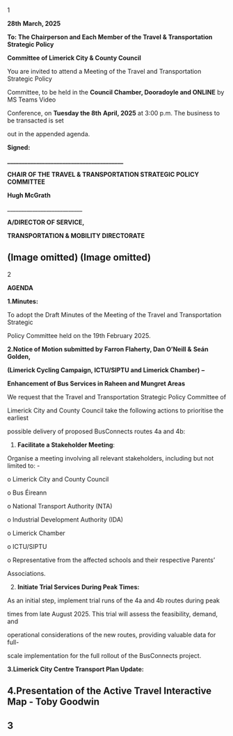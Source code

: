 1

**28th** **March, 2025**

**To: The Chairperson and Each Member of the Travel & Transportation Strategic Policy**

**Committee of Limerick City & County Council**

You are invited to attend a Meeting of the Travel and Transportation Strategic Policy

Committee, to be held in the **Council Chamber, Dooradoyle and ONLINE** by MS Teams Video

Conference, on **Tuesday the 8th** **April, 2025** at 3:00 p.m. The business to be transacted is set

out in the appended agenda.

**Signed:**

**\_\_\_\_\_\_\_\_\_\_\_\_\_\_\_\_\_\_\_\_\_\_\_\_\_\_\_\_\_\_\_\_\_\_\_\_\_\_\_\_**

**CHAIR OF THE TRAVEL & TRANSPORTATION STRATEGIC POLICY COMMITTEE**

**Hugh McGrath**

\_\_\_\_\_\_\_\_\_\_\_\_\_\_\_\_\_\_\_\_\_\_\_\_\_\_\_

**A/DIRECTOR OF SERVICE,**

**TRANSPORTATION & MOBILITY DIRECTORATE**

(Image omitted)
(Image omitted)
---
2

**AGENDA**

**1.Minutes:**

To adopt the Draft Minutes of the Meeting of the Travel and Transportation Strategic

Policy Committee held on the 19th February 2025.

**2.Notice of Motion submitted by** **Farron Flaherty, Dan O’Neill &** **Seán Golden,**

**(Limerick Cycling Campaign, ICTU/SIPTU and Limerick Chamber)** **–**

**Enhancement of Bus Services in Raheen and Mungret Areas**

We request that the Travel and Transportation Strategic Policy Committee of

Limerick City and County Council take the following actions to prioritise the earliest

possible delivery of proposed BusConnects routes 4a and 4b:

1. **Facilitate a Stakeholder Meeting**:

Organise a meeting involving all relevant stakeholders, including but not limited to: -

o Limerick City and County Council

o Bus Éireann

o National Transport Authority (NTA)

o Industrial Development Authority (IDA)

o Limerick Chamber

o ICTU/SIPTU

o Representative from the affected schools and their respective Parents’

Associations.

2. **Initiate Trial Services During Peak Times:**

As an initial step, implement trial runs of the 4a and 4b routes during peak

times from late August 2025. This trial will assess the feasibility, demand, and

operational considerations of the new routes, providing valuable data for full-

scale implementation for the full rollout of the BusConnects project.

**3.Limerick City Centre Transport Plan Update:**

**4.Presentation of the Active Travel Interactive Map - Toby Goodwin**
---
3
---
